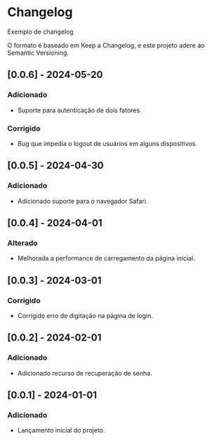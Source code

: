# Changelog

Exemplo de changelog

O formato é baseado em Keep a Changelog,
e este projeto adere ao Semantic Versioning.

## [0.0.6] - 2024-05-20
### Adicionado
- Suporte para autenticação de dois fatores.

### Corrigido
- Bug que impedia o logout de usuários em alguns dispositivos.

## [0.0.5] - 2024-04-30
### Adicionado
- Adicionado suporte para o navegador Safari.

## [0.0.4] - 2024-04-01
### Alterado
- Melhorada a performance de carregamento da página inicial.

## [0.0.3] - 2024-03-01
### Corrigido
- Corrigido erro de digitação na página de login.

## [0.0.2] - 2024-02-01
### Adicionado
- Adicionado recurso de recuperação de senha.

## [0.0.1] - 2024-01-01
### Adicionado
- Lançamento inicial do projeto.
